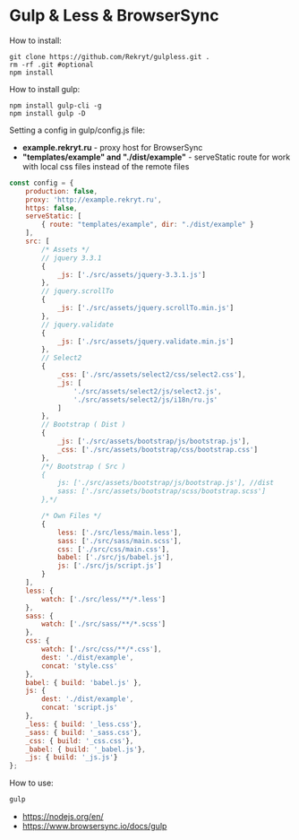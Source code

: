 # Gulp & Less & BrowserSync


How to install:
```
git clone https://github.com/Rekryt/gulpless.git .
rm -rf .git #optional
npm install
```

How to install gulp:
```
npm install gulp-cli -g
npm install gulp -D
```

Setting a config in gulp/config.js file:
- **example.rekryt.ru** - proxy host for BrowserSync
- **"templates/example" and "./dist/example"** - serveStatic route for work with local css files instead of the remote files
```javascript
const config = {
	production: false,
	proxy: 'http://example.rekryt.ru',
	https: false,
	serveStatic: [
		{ route: "templates/example", dir: "./dist/example" }
	],
	src: [
		/* Assets */
		// jquery 3.3.1
		{
			_js: ['./src/assets/jquery-3.3.1.js']
		},
		// jquery.scrollTo
		{
			_js: ['./src/assets/jquery.scrollTo.min.js']
		},
		// jquery.validate
		{
			_js: ['./src/assets/jquery.validate.min.js']
		},
		// Select2
		{
			_css: ['./src/assets/select2/css/select2.css'],
			_js: [
				'./src/assets/select2/js/select2.js',
				'./src/assets/select2/js/i18n/ru.js'
			]
		},
		// Bootstrap ( Dist )
		{
			_js: ['./src/assets/bootstrap/js/bootstrap.js'],
			_css: ['./src/assets/bootstrap/css/bootstrap.css']
		},
		/*/ Bootstrap ( Src )
		{
			js: ['./src/assets/bootstrap/js/bootstrap.js'], //dist
			sass: ['./src/assets/bootstrap/scss/bootstrap.scss']
		},*/

		/* Own Files */
		{
			less: ['./src/less/main.less'],
			sass: ['./src/sass/main.scss'],
			css: ['./src/css/main.css'],
			babel: ['./src/js/babel.js'],
			js: ['./src/js/script.js']
		}
	],
	less: {
		watch: ['./src/less/**/*.less']
	},
	sass: {
		watch: ['./src/sass/**/*.scss']
	},
	css: {
		watch: ['./src/css/**/*.css'],
		dest: './dist/example',
		concat: 'style.css'
	},
	babel: { build: 'babel.js' },
	js: {
		dest: './dist/example',
		concat: 'script.js'
	},
	_less: { build: '_less.css'},
	_sass: { build: '_sass.css'},
	_css: { build: '_css.css'},
	_babel: { build: '_babel.js'},
	_js: { build: '_js.js'}
};
```

How to use:
```bash
gulp
```

- https://nodejs.org/en/
- https://www.browsersync.io/docs/gulp
